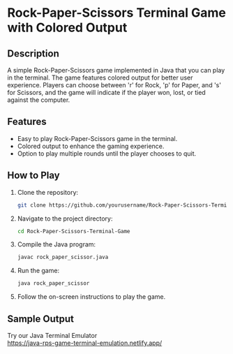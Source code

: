 # Rock-Paper-Scissors Terminal Game with Colored Output

## Description
A simple Rock-Paper-Scissors game implemented in Java that you can play in the terminal. The game features colored output for better user experience. Players can choose between 'r' for Rock, 'p' for Paper, and 's' for Scissors, and the game will indicate if the player won, lost, or tied against the computer.

## Features
- Easy to play Rock-Paper-Scissors game in the terminal.
- Colored output to enhance the gaming experience.
- Option to play multiple rounds until the player chooses to quit.

## How to Play
1. Clone the repository:
    ```sh
    git clone https://github.com/yourusername/Rock-Paper-Scissors-Terminal-Game.git
    ```
2. Navigate to the project directory:
    ```sh
    cd Rock-Paper-Scissors-Terminal-Game
    ```
3. Compile the Java program:
    ```sh
    javac rock_paper_scissor.java
    ```
4. Run the game:
    ```sh
    java rock_paper_scissor
    ```

5. Follow the on-screen instructions to play the game.

## Sample Output
Try our Java Terminal Emulator \
https://java-rps-game-terminal-emulation.netlify.app/
